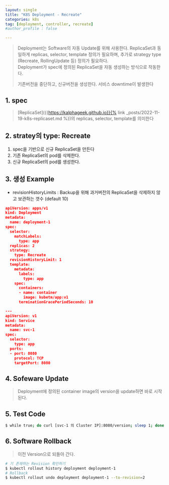 ```yaml
---
layout: single
title: "K8S Deployment - Recreate"
categories: k8s
tag: [deployment, controller, recreate]
#author_profile : false

---
```




> Deployment는 Software의 자동 Update를 위해 사용한다. ReplicaSet과 동일하게 replicas, selector, template 정의가 필요하며, 추가로 strategy type (Recreate, RollingUpdate 등) 정의가 필요하다. <br>Deployment가 spec에 정의된 ReplicaSet을 자동 생성하는 방식으로 작동한다.<br>
>
> 기존버전을 중단하고, 신규버전을 생성한다. 서비스 downtime이 발생한다

## 1. spec

> [ReplicaSet]({{https://kalphageek.github.io}}{% link _posts/2022-11-19-k8s-replicaset.md %})의 replicas, selector, template를 의미한다

## 2. stratey의 type: Recreate

1. spec을 기반으로 신규 ReplicaSet을 만든다
2. 기존 ReplicaSet의  pod를 삭제한다.
3. 신규 ReplicaSet의 pod를 생성한다.

## 3. 생성 Example

* revisionHistoryLimits : Backup을 위해 과거버전의  ReplicaSet을 삭제하지 않고 보관하는 갯수 (default 10)

```json
apiVersion: apps/v1
kind: Deployment
metadata:
  name: deployment-1
spec:
  selector:
    matchLabels:
      type: app
  replicas: 2
  strategy:
    type: Recreate
  revisionHistoryLimit: 1
  template:
    metadata:
      labels:
        type: app
    spec:
      containers:
      - name: container
        image: kubetm/app:v1
      terminationGracePeriodSeconds: 10

---
apiVersion: v1
kind: Service
metadata:
  name: svc-1
spec:
  selector:
    type: app
  ports:
  - port: 8080
    protocol: TCP
    targetPort: 8080
```

## 4. Sofeware Update

> Deployment에 정의된 container image의 version을 update하면 바로 시작된다.

## 5. Test Code

```bash
$ while true; do curl [svc-1 의 Cluster IP]:8080/version; sleep 1; done
```

## 6.  Software Rollback

> 이전 Version으로 되돌아 간다.

```bash
# 기 존재하는 Revision 확인하기
$ kubectl rollout history deployment deployment-1
# Rollback
$ kubectl rollout undo deployment deployment-1 --to-revision=2
```
